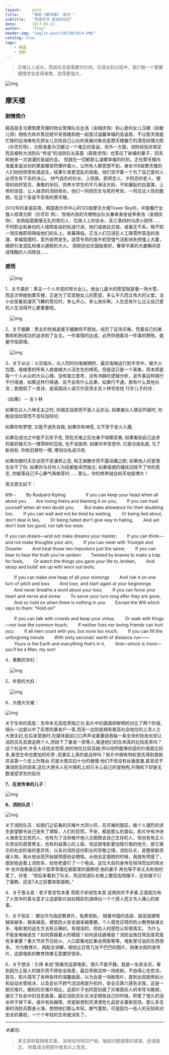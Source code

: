 ```yaml
---
layout:     post
title:      "电影《摩天楼》 影评 "
subtitle:   "荒废岁月 逝去的记忆"
date:       2017-05-21
author:     "Troy"
header-img: "img/in-post/20170519/4.PNG"
catalog: true
tags:
    - 韩国
    - 电影
---
```

> 灾难让人成长，而成长总是需要代价的。在成长的过程中，我们每一个都要慢慢学会变得勇敢，变得更强大。

![img](/img/in-post/20170519/1.PNG)

## 摩天楼

### 剧情简介

超高层复合建筑摩天楼的物业管理队长达浩（金相庆饰）和心爱的女儿汉娜（赵敏儿饰）相依为命并答应她平安夜晚和她一起度过温馨幸福的圣诞夜，不过那天很是忙碌的达浩唯有先把女儿交给自己心仪的发展对象也是摩天楼餐厅的漂亮经理允熙（孙艺珍饰），允熙准备为汉娜过一个难忘的圣诞。另外一方面，消防经验非常足而且被称为消防队“传说”的消防队长英基（薛景求饰）也答应了新婚的妻子，回去和她来一次浪漫的圣诞约会。 但就在一切都那么温暖幸福的时刻，正在摩天楼内准备圣诞派对的某层楼突然爆炸着火，让所有人都意想不到，身处108层摩天楼的人们纷纷惊慌失措逃生，结果引发更混乱的局面，他们坚守着一个为了自己爱的人必须生存下去的决心。 帅气自负的社长、上班族、厨师恋人、夕阳恋的老人、猥琐的政府官员、勇敢的孕妇、供养大学生的平凡保洁大妈、不知廉耻的白富美、上帝的信徒、让人崩溃的消防局长，他们一同经历生与死的考验，一同见证人性的脆弱，在这个圣诞平安夜的摩天楼。

2012年的圣诞前夜，韩国首尔市中心的120层摩天大楼Tower Sky内，中国餐厅女强人经理允熙（孙艺珍 饰）、性格内敛的大楼物业队长兼单身爸爸李泰浩（金相庆 饰）、张扬跋扈傲慢无礼的贵妇人、位居人上的会长、丢三落四的马虎小厨师……不同职业和身份的人按照各自的轨道行进，他们或彼此交错，或毫无干系，殊不知一场灾难即将降临他们的头上。夜幕降临，正当人们沉浸在人工降雪所营造的浪漫、幸福氛围时，意外突然发生。造雪专用的直升机受强气流影响失控撞上大厦，随即引发混乱和难以遏制的大火。 刚刚还如天国般美好，奢侈华美的大厦瞬间变成残酷的人间炼狱……

### 感悟

　![img](/img/in-post/20170519/1.PNG)

1、关于美好：男主一个人辛苦的带大女儿，他女儿最大的愿望就是看一场大雪，而这次带她到摩天楼，正是为了实现她女儿的愿望，多么平凡而又伟大的父爱。当小女孩看到漫天飞舞的雪花时，多么开心，多么快乐啊。人生还有什么比让自己爱的人生活得开心更重要呢。

　![img](/img/in-post/20170519/2.PNG)

2、关于腼腆：男主的性格是属于腼腆但不胆怯，经历了这场灾难，凭着自己的勇敢和机制成功的追求到了女主。一件事情的达成，必然伴随着另一件事的牺牲。能量守恒原理。

　![img](/img/in-post/20170519/3.PNG)

3、关于从众：火灾临头，众人同时向电梯拥挤，最后电梯运行到半空中，被大火包围，电梯里的所有人直接被大火活生生的烤死。但是这只是一个表象，而本质是每一个人从众的大众心理，没有独立思考，没有冷静的逻辑分析，这件事这样搞行不行得通，如果这样行得通，会不会有什么后果，如果行不通，那有什么其他办法；我想起了一首诗，是英国诗人诺贝尔奖得主吉卜林写给他 12岁儿子的诗：

>
《如果》  -- 吉卜林
>
如果在众人六神无主之时, 
你镇定自若而不是人云亦云; 
如果被众人猜忌怀疑时, 
你能自信如常而不去枉加辩论; 
>
如果你有梦想, 
又能不迷失自我; 
如果你有神思, 
又不至于走火入魔; 
>
如果在成功之中能不忘形于色, 
而在灾难之后也勇于咀嚼苦果; 
如果看到自己追求的美好破灭为一摊零碎的瓦砾, 
也不说放弃; 
如果你辛苦劳作, 
已是功成名就, 
为了新目标, 
你依旧冒险一搏, 
哪怕功名成乌有; 
>
如果你跟村夫交谈而不变谦恭之态, 
和王侯散步而不露谄媚之颜; 
如果他人的爱情左右不了你, 
如果你与任何人为伍都能卓然独立; 
如果昏惑的骚扰动摇不了你的意志, 
你能等自己平心静气再做答时…… 
那么，你的修养就会如天地般博大！

英文原文如下：
>
   《If》--
　　By Rudyard Kipling
　　
　　If you can keep your head when all about you
　　Are losing theirs and blaming it on you;
　　If you can trust yourself when all men doubt you,
　　But make allowance for their doubting too;
　　If you can wait and not be tired by waiting,
　　Or being lied about, don’t deal in lies,
　　Or being hated don’t give way to hating,
　　And yet don’t look too good, nor talk too wise;
>
   If you can dream—and not make dreams your master;
　　If you can think—and not make thoughts your aim;
　　If you can meet with Triumph and Disaster
　　And treat those two impostors just the same;
　　If you can bear to hear the truth you’ve spoken
　　Twisted by knaves to make a trap for fools,
　　Or watch the things you gave your life to, broken,
　　And stoop and build’ em up with worn out tools;
>
　　If you can make one heap of all your winnings
　　And risk it on one turn of pitch and toss
　　And lose, and start again at your beginnings
　　And never breathe a word about your loss;
　　If you can force your heart and nerve and sinew
　　To serve your turn long after they are gone,
　　And so hold on when there is nothing in you
　　Except the Will which says to them: “Hold on!”
>
　　If you can talk with crowds and keep your virtue,
　　Or walk with Kings—nor lose the common touch;
　　If neither foes nor loving friends can hurt you;
　　If all men count with you, but none too much;
　　If you can fill the unforgiving minute
　　With sixty seconds’ worth of distance run——
　　Yours is the Earth and everything that’s in it,
　　And—which is more—you’ll be a Man, my son!


4、勇敢的孕妇：

　![img](/img/in-post/20170519/5.PNG)

5、辛劳的大妈：

　![img](/img/in-post/20170519/6.PNG)

6、大楼大灾难：

  ![img](/img/in-post/20170519/7.PNG)
  
关于生命的高低：生命本无高低贵贱之分,影片中的画面却鲜明的对比了两个阶级,镜头一边是以中了彩票的暴发户一家,而另一边则是拥有极高社会地位的上流人士大使夫妇,在后来营救时,在媒体面前口口声声说着要拯救每一条生命的张局长却让消防员先去救这两个人,而抛下了暴发一家等人,难道他们的生命真的比较高贵吗？这个社会中,许多人往往会觉得,他的地位比较显赫,所以他所能够创造的价值就比较多,甚至生命也更加的珍贵 ,但事实上真的是这样吗？影片中拥有特权首先得到救助并且第一个走上升降台.可是大使夫妇十分的傲慢 他们不但没有丝毫感激,甚至还不满消防员的效率,这位大使夫人在升降机上却只关心自己的宠物狗,升降机下却是无数渴望求生的目光
        
**7、在发传单的儿子：**

  ![img](/img/in-post/20170519/8.PNG)
  
**8、消防队员：**

  ![img](/img/in-post/20170519/9.PNG)
  
关于消防队员：如我们之前看的灾难片大同小异，在灾难的面前，每个人强烈的求生欲望都令自己丧失了理智，人们的恐慌，不安，都是那么的类似。影片中有冲进火海舍生忘死的人，也有为了活命推开他人企图换去自己生存的人，但也有有正义负责任的高管男主，也有利益熏心的上层，但这部电影更加吸引我的地方，是它揭示的社会阶级的差异性，以及对消防这份职业的崇敬之情。消防队长，是整部剧灵魂人物，我从他出现开始就预感他会牺牲。从他去定蛋糕的时候，我就有预感了，直到他追着上消防车，给他老婆打了一个电话。这位大叔的身体在倾泻而出的雨水中 也许就像最后那个孤零零摆在橱窗里的蛋糕吧 他的妻子 再也等不来丈夫和他的爱了。伏笔：“但后来看到了队长，而且知道队长晚上要回去陪嫂子，还给嫂子订了蛋糕，还说7点之前要来取蛋糕。”
       
4、关于善与恶：老子曾言性本善 而荀子却说性本恶 这两则并不矛盾 正是因为有了人性中的善与恶才让这部影片如此精彩的演绎出一个个感人而又令人痛心的故事。 

5、关于现实：
建议作为指定教育片，免费观影。 随着中国的高层、超高层建筑越来越多，越来越高，建筑防火安全越来越重要。个人感觉日常的防火教育缺课太多，电影里的逃生方法有正确的，有错误的，但给人的感性认知很真实。 为什么不能坐电梯逃生？如何穿越着火的楼层？如何逃往避难层？消防设施日常巡查究竟有多重要？重大节庆节日防火、人口密集地区集会预案等等，电影里可说的东西很多。 作为教育片，再配合讲解，相信比日常几张干巴巴的图片，效果太假的宣传片，这部电影的教育效果无意要好很多。

6、关于想法：引用 来自“刚看完这部电影，很久不能平静。我是一名安全员，看到因为上层人的娱乐而不顾安全隐患，最后导致这样一场悲剧，不由得心生悲凉。首先，影片描写了各种各样的温馨画面，以为会是一场剧情片，直到出现厨房起火和自动水管结冰，以及会长不顾气流动用直升机时，安全员第六感告诉我，这是一部灾难片。跟别的灾难片相比，这部片子也同意刻画了灾难面前人的本性与脆弱，揭示了社会中的丑恶美善，最后消防员队长决定牺牲自己的时候，积累了很久的泪水终于掉下来，或许有些煽情，但是联想到天津港危化品安全事故现场，那么多无辜的消防员葬身火海，想想他们那么年轻，朝气蓬勃，可是因为一些人的无知和对安全的蔑视，一个个年轻的生命就消失了。



-----

*本篇完。*



> 本文系转载网络文章。
> 如有任何知识产权、版权问题或理论错误，还请指正。
> 转载请注明原作者及以上信息。

